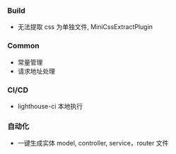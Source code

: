 ### Build

- 无法提取 css 为单独文件, MiniCssExtractPlugin

### Common

- 常量管理
- 请求地址处理

### CI/CD

- lighthouse-ci 本地执行

### 自动化

- 一键生成实体 model, controller, service，router 文件
